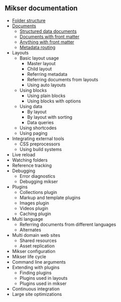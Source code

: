 ## Mikser documentation

* [Folder structure](folder-structure.md)
* [Documents](documents.md)
	* [Structured data documents](documents.md#structured-data-documents)
	* [Documents with front matter](documents.md#documents-with-front-matter)
	* [Anything with front matter](documents.md#anything-with-front-matter)
	* [Metadata routing](documents.md#meta-data-routing)
* Layouts
	* Basic layout usage
		* Master layout
		* Child layout
		* Referring metadata
		* Referring documents from layouts
		* Using auto layouts
	* Using blocks
		* Using plain blocks
		* Using blocks with options
	* Using data
		* By layout
		* By layout with sorting
		* Data queries
	* Using shortcodes
	* Using paging
* Integrating external tools
	* CSS preprocessors
	* Using build systems
* Live reload
* Watching folders
* Reference tracking
* Debugging
	* Error diagnostics
	* Debugging mikser
* Plugins
	* Collections plugin
	* Markup and template plugins
	* Images plugin
	* Videos plugin
	* Caching plugin
* Multi language
	* Referring documents from different languages
	* Alternates
* Multi domain web sites
	* Shared resources
	* Asset replication
* Mikser configuration
* Mikser life cycle
* Command line arguments
* Extending with plugins
	* Finding plugins
	* Plugins used in layouts
	* Plugins used in mikser
* Continuous integration
* Large site optimizations


